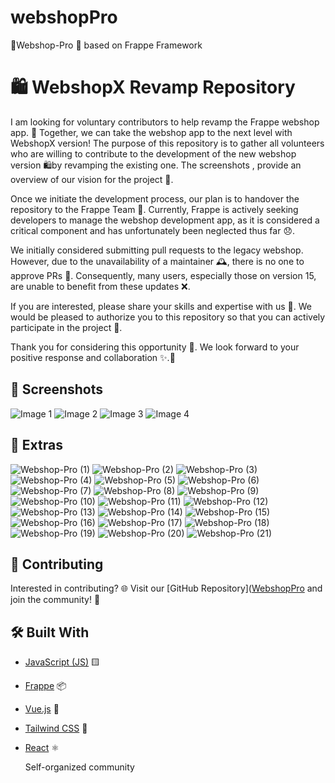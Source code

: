# webshopPro
👋Webshop-Pro 🛒 based on Frappe Framework

# 🛍️ WebshopX Revamp Repository

I am looking for voluntary contributors to help revamp the Frappe webshop app. 🚀 Together, we can take the webshop app to the next level with WebshopX version! 
The purpose of this repository is to gather all volunteers who are willing to contribute to the development of the new webshop version 🛍️by revamping the existing one. The screenshots , provide an overview of our vision for the project 📸.

Once we initiate the development process, our plan is to handover the repository to the Frappe Team 🤝. Currently, Frappe is actively seeking developers to manage the webshop development app, as it is considered a critical component and has unfortunately been neglected thus far 😞.

We initially considered submitting pull requests to the legacy webshop. However, due to the unavailability of a maintainer 🕰️, there is no one to approve PRs 🚫. Consequently, many users, especially those on version 15, are unable to benefit from these updates ❌.

If you are interested, please share your skills and expertise with us 💼. We would be pleased to authorize you to this repository so that you can actively participate in the project 🚀.

Thank you for considering this opportunity 🙏. We look forward to your positive response and collaboration ✨.🌟

## 📸 Screenshots

![Image 1](profile-screen.jpg) ![Image 2](webshop.jpg) ![Image 3](webshsop-v2.jpg) ![Image 4](Webshop2.0.jpg)

## 📸 Extras
![Webshop-Pro (1)](webshop-pro%20(1).png) ![Webshop-Pro (2)](webshop-pro%20(2).png) ![Webshop-Pro (3)](webshop-pro%20(3).png) ![Webshop-Pro (4)](webshop-pro%20(4).png) ![Webshop-Pro (5)](webshop-pro%20(5).png) ![Webshop-Pro (6)](webshop-pro%20(6).png) ![Webshop-Pro (7)](webshop-pro%20(7).png) ![Webshop-Pro (8)](webshop-pro%20(8).png) ![Webshop-Pro (9)](webshop-pro%20(9).png) ![Webshop-Pro (10)](webshop-pro%20(10).png) ![Webshop-Pro (11)](webshop-pro%20(11).png) ![Webshop-Pro (12)](webshop-pro%20(12).png) ![Webshop-Pro (13)](webshop-pro%20(13).png) ![Webshop-Pro (14)](webshop-pro%20(14).png) ![Webshop-Pro (15)](webshop-pro%20(15).png) ![Webshop-Pro (16)](webshop-pro%20(16).png) ![Webshop-Pro (17)](webshop-pro%20(17).png) ![Webshop-Pro (18)](webshop-pro%20(18).png) ![Webshop-Pro (19)](webshop-pro%20(19).png) ![Webshop-Pro (20)](webshop-pro%20(20).png) ![Webshop-Pro (21)](webshop-pro%20(21).png)



## 🤝 Contributing

Interested in contributing? 🌐 Visit our [GitHub Repository]([WebshopPro](https://github.com/webshopx/Webshop-Pro-based-on-Frappe-Framework) and join the community! 🙌

## 🛠️ Built With

- [JavaScript (JS)](https://developer.mozilla.org/en-US/docs/Web/JavaScript) 🟨
- [Frappe](https://frappeframework.com/) 📦
- [Vue.js](https://vuejs.org/) 🖖
- [Tailwind CSS](https://tailwindcss.com/) 🌈
- [React](https://reactjs.org/) ⚛️

  Self-organized community

